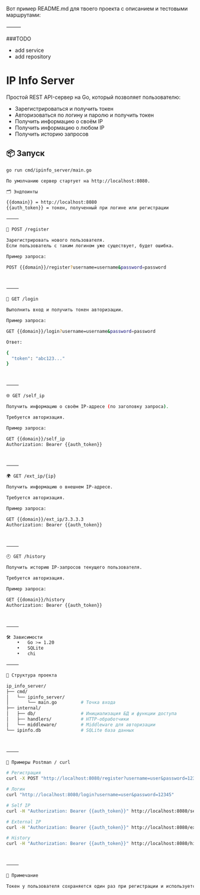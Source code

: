 Вот пример README.md для твоего проекта с описанием и тестовыми маршрутами:

⸻

###TODO
- add service
- add repository



# IP Info Server

Простой REST API-сервер на Go, который позволяет пользователю:

- Зарегистрироваться и получить токен
- Авторизоваться по логину и паролю и получить токен
- Получить информацию о своём IP
- Получить информацию о любом IP
- Получить историю запросов

## 📦 Запуск

```bash
go run cmd/ipinfo_server/main.go

По умолчанию сервер стартует на http://localhost:8080.

🗂️ Эндпоинты

{{domain}} = http://localhost:8080
{{auth_token}} = токен, полученный при логине или регистрации

⸻

🔐 POST /register

Зарегистрировать нового пользователя.
Если пользователь с таким логином уже существует, будет ошибка.

Пример запроса:

POST {{domain}}/register?username=username&password=password



⸻

🔑 GET /login

Выполнить вход и получить токен авторизации.

Пример запроса:

GET {{domain}}/login?username=username&password=password

Ответ:

{
  "token": "abc123..."
}



⸻

🌐 GET /self_ip

Получить информацию о своём IP-адресе (по заголовку запроса).

Требуется авторизация.

Пример запроса:

GET {{domain}}/self_ip
Authorization: Bearer {{auth_token}}



⸻

🌍 GET /ext_ip/{ip}

Получить информацию о внешнем IP-адресе.

Требуется авторизация.

Пример запроса:

GET {{domain}}/ext_ip/3.3.3.3
Authorization: Bearer {{auth_token}}



⸻

🕘 GET /history

Получить историю IP-запросов текущего пользователя.

Требуется авторизация.

Пример запроса:

GET {{domain}}/history
Authorization: Bearer {{auth_token}}



⸻

🛠 Зависимости
	•	Go >= 1.20
	•	SQLite
	•	chi

⸻

📁 Структура проекта

ip_info_server/
├── cmd/
│   └── ipinfo_server/
│       └── main.go         # Точка входа
├── internal/
│   ├── db/                 # Инициализация БД и функции доступа
│   ├── handlers/           # HTTP-обработчики
│   └── middleware/         # Middleware для авторизации
└── ipinfo.db               # SQLite база данных



⸻

🧪 Примеры Postman / curl

# Регистрация
curl -X POST "http://localhost:8080/register?username=user&password=12345"

# Логин
curl "http://localhost:8080/login?username=user&password=12345"

# Self IP
curl -H "Authorization: Bearer {{auth_token}}" http://localhost:8080/self_ip

# External IP
curl -H "Authorization: Bearer {{auth_token}}" http://localhost:8080/ext_ip/8.8.8.8

# History
curl -H "Authorization: Bearer {{auth_token}}" http://localhost:8080/history



⸻

📌 Примечание

Токен у пользователя сохраняется один раз при регистрации и используется повторно при логине. Повторная регистрация создаст нового пользователя с новым токеном.

